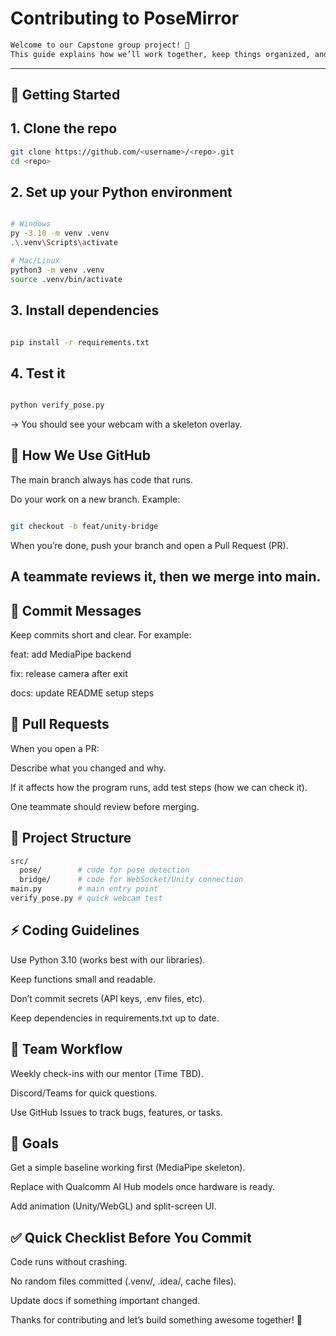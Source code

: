 # Contributing to PoseMirror
```bash
Welcome to our Capstone group project! 🎉  
This guide explains how we’ll work together, keep things organized, and make sure everyone is on the same page.
```
---

## 🚀 Getting Started

## 1. **Clone the repo**
   ```bash
   git clone https://github.com/<username>/<repo>.git
   cd <repo>
```
## 2. Set up your Python environment
```bash

# Windows
py -3.10 -m venv .venv
.\.venv\Scripts\activate

# Mac/Linux
python3 -m venv .venv
source .venv/bin/activate
```
## 3. Install dependencies

```bash

pip install -r requirements.txt
```

## 4. Test it
```bash

python verify_pose.py
```
→ You should see your webcam with a skeleton overlay.

## 🌱 How We Use GitHub
The main branch always has code that runs.

Do your work on a new branch. Example:

```bash

git checkout -b feat/unity-bridge
```

When you’re done, push your branch and open a Pull Request (PR).

A teammate reviews it, then we merge into main.
---
## 📝 Commit Messages
Keep commits short and clear. For example:

feat: add MediaPipe backend

fix: release camera after exit

docs: update README setup steps

## 🔄 Pull Requests
When you open a PR:

Describe what you changed and why.

If it affects how the program runs, add test steps (how we can check it).

One teammate should review before merging.

## 📂 Project Structure
```bash
src/
  pose/        # code for pose detection
  bridge/      # code for WebSocket/Unity connection
main.py        # main entry point
verify_pose.py # quick webcam test
```
## ⚡ Coding Guidelines
Use Python 3.10 (works best with our libraries).

Keep functions small and readable.

Don’t commit secrets (API keys, .env files, etc).

Keep dependencies in requirements.txt up to date.

## 👥 Team Workflow
Weekly check-ins with our mentor (Time TBD).

Discord/Teams for quick questions.

Use GitHub Issues to track bugs, features, or tasks.

## 🎯 Goals
Get a simple baseline working first (MediaPipe skeleton).

Replace with Qualcomm AI Hub models once hardware is ready.

Add animation (Unity/WebGL) and split-screen UI.

## ✅ Quick Checklist Before You Commit
Code runs without crashing.

No random files committed (.venv/, .idea/, cache files).

Update docs if something important changed.

Thanks for contributing and let’s build something awesome together! 🙌
